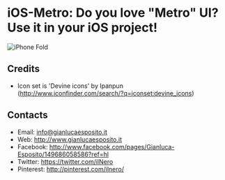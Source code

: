 iOS-Metro: Do you love "Metro" UI? Use it in your iOS project!
=============

![iPhone Fold](http://www.gianlucaesposito.it/iosmetro.jpg)

Credits
------------

* Icon set is 'Devine icons' by Ipanpun (http://www.iconfinder.com/search/?q=iconset:devine_icons)

Contacts
------------

* Email: info@gianlucaesposito.it
* Web: http://www.gianlucaesposito.it
* Facebook: http://www.facebook.com/pages/Gianluca-Esposito/149686058586?ref=hl
* Twitter: https://twitter.com/ilNero
* Pinterest: http://pinterest.com/ilnero/
